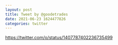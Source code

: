 ```yaml
--- 
layout: post 
title: Tweet by @goodetrades 
date: 2021-06-23 1624477826 
categories: twitter 
--- 
```

https://twitter.com/o/status/1407787402236735499